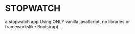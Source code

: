 # STOPWATCH
 a stopwatch app  Using ONLY vanilla javaScript, no libraries or frameworkslike Bootstrap).
